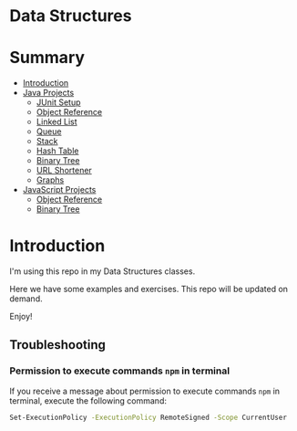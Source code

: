 # Data Structures

# Summary

- [Introduction](#introduction)
- [Java Projects](/java/)
  - [JUnit Setup](/java/junit-setup/)
  - [Object Reference](/java/object-reference/)
  - [Linked List](/java/list/)
  - [Queue](/java/queue/)
  - [Stack](/java/stack/)
  - [Hash Table](/java/hashing/)
  - [Binary Tree](/java/binary-tree/)
  - [URL Shortener](/java/url-shortener/)
  - [Graphs](/java/graphs)
- [JavaScript Projects](/js/)
  - [Object Reference](/js/object-reference/)
  - [Binary Tree](/js/01-binary-tree/)
# Introduction

I'm using this repo in my Data Structures classes. 

Here we have some examples and exercises. This repo will be updated on demand.

Enjoy!

## Troubleshooting

### Permission to execute commands `npm` in terminal

If you receive a message about permission to execute commands `npm` in terminal, execute the following command:

```bash
Set-ExecutionPolicy -ExecutionPolicy RemoteSigned -Scope CurrentUser
```